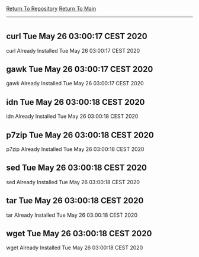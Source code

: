 [Return To Repository](https://github.com/bast69/piholeparser/)
[Return To Main](https://github.com/bast69/piholeparser/blob/master/RecentRunLogs/Mainlog.md)
____________________________________
# 
## curl Tue May 26 03:00:17 CEST 2020
curl Already Installed Tue May 26 03:00:17 CEST 2020
## gawk Tue May 26 03:00:17 CEST 2020
gawk Already Installed Tue May 26 03:00:17 CEST 2020
## idn Tue May 26 03:00:18 CEST 2020
idn Already Installed Tue May 26 03:00:18 CEST 2020
## p7zip Tue May 26 03:00:18 CEST 2020
p7zip Already Installed Tue May 26 03:00:18 CEST 2020
## sed Tue May 26 03:00:18 CEST 2020
sed Already Installed Tue May 26 03:00:18 CEST 2020
## tar Tue May 26 03:00:18 CEST 2020
tar Already Installed Tue May 26 03:00:18 CEST 2020
## wget Tue May 26 03:00:18 CEST 2020
wget Already Installed Tue May 26 03:00:18 CEST 2020
